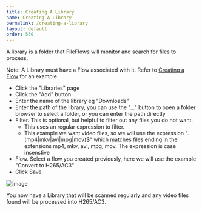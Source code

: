 ```yaml
---
title: Creating A Library
name: Creating A Library
permalink: /creating-a-library
layout: default
order: 530
---
```


A library is a folder that FileFlows will monitor and search for files to process.   

Note: A Library must have a Flow associated with it.  Refer to [Creating a Flow](https://github.com/revenz/FileFlows/wiki/Creating-a-Flow) for an example.

* Click the "Libraries" page
* Click the "Add" button
* Enter the name of the library eg "Downloads"
* Enter the path of the library, you can use the "..." button to open a folder browser to select a folder, or you can enter the path directly
* Filter.  This is optional, but helpful to filter out any files you do not want.
  * This uses an regular expression to filter.
  * This example we want video files, so we will use the expression "\.(mp4|mkv|avi|mpg|mov)$" which matches files ending in the extensions mp4, mkv, avi, mpg, mov.  The expression is case insenstive
* Flow.  Select a flow you created previously, here we will use the example "Convert to H265/AC3"
* Click Save

![image](https://user-images.githubusercontent.com/958400/144160636-58816adf-fa85-4ed7-8dd1-6fb4ebc70047.png)


You now have a Library that will be scanned regularly and any video files found will be processed into H265/AC3.